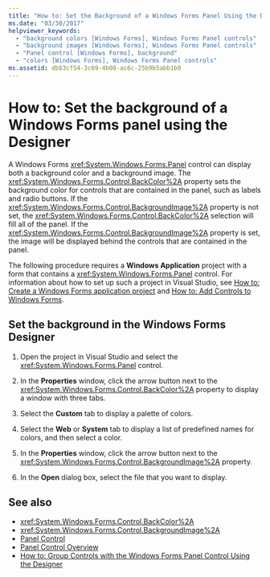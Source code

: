 ```yaml
---
title: "How to: Set the Background of a Windows Forms Panel Using the Designer"
ms.date: "03/30/2017"
helpviewer_keywords:
  - "background colors [Windows Forms], Windows Forms Panel controls"
  - "background images [Windows Forms], Windows Forms Panel controls"
  - "Panel control [Windows Forms], background"
  - "colors [Windows Forms], Windows Forms Panel controls"
ms.assetid: db83cf54-3c69-4b08-ac6c-25b9b5abb1b0
---
```

# How to: Set the background of a Windows Forms panel using the Designer

A Windows Forms <xref:System.Windows.Forms.Panel> control can display both a background color and a background image. The <xref:System.Windows.Forms.Control.BackColor%2A> property sets the background color for controls that are contained in the panel, such as labels and radio buttons. If the <xref:System.Windows.Forms.Control.BackgroundImage%2A> property is not set, the <xref:System.Windows.Forms.Control.BackColor%2A> selection will fill all of the panel. If the <xref:System.Windows.Forms.Control.BackgroundImage%2A> property is set, the image will be displayed behind the controls that are contained in the panel.

The following procedure requires a **Windows Application** project with a form that contains a <xref:System.Windows.Forms.Panel> control. For information about how to set up such a project in Visual Studio, see [How to: Create a Windows Forms application project](/visualstudio/ide/step-1-create-a-windows-forms-application-project) and [How to: Add Controls to Windows Forms](how-to-add-controls-to-windows-forms.md).

## Set the background in the Windows Forms Designer

1. Open the project in Visual Studio and select the <xref:System.Windows.Forms.Panel> control.

2. In the **Properties** window, click the arrow button next to the <xref:System.Windows.Forms.Control.BackColor%2A> property to display a window with three tabs.

3. Select the **Custom** tab to display a palette of colors.

4. Select the **Web** or **System** tab to display a list of predefined names for colors, and then select a color.

5. In the **Properties** window, click the arrow button next to the <xref:System.Windows.Forms.Control.BackgroundImage%2A> property.

6. In the **Open** dialog box, select the file that you want to display.

## See also

- <xref:System.Windows.Forms.Control.BackColor%2A>
- <xref:System.Windows.Forms.Control.BackgroundImage%2A>
- [Panel Control](panel-control-windows-forms.md)
- [Panel Control Overview](panel-control-overview-windows-forms.md)
- [How to: Group Controls with the Windows Forms Panel Control Using the Designer](group-controls-with-wf-panel-control-using-the-designer.md)
